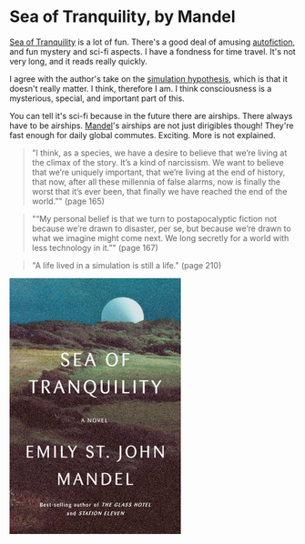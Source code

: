 # Sea of Tranquility, by Mandel

[Sea of Tranquility][] is a lot of fun. There's a good deal of amusing
[autofiction][], and fun mystery and sci-fi aspects. I have a fondness
for time travel. It's not very long, and it reads really quickly.

[Sea of Tranquility]: https://en.wikipedia.org/wiki/Sea_of_Tranquility_(novel) "Sea of Tranquility (novel)"
[autofiction]: https://en.wikipedia.org/wiki/Autofiction


I agree with the author's take on the [simulation hypothesis][], which
is that it doesn't really matter. I think, therefore I am. I think
consciousness is a mysterious, special, and important part of this.

[simulation hypothesis]: https://en.wikipedia.org/wiki/Simulation_hypothesis


You can tell it's sci-fi because in the future there are airships.
There always have to be airships. [Mandel][]'s airships are not just
dirigibles though! They're fast enough for daily global commutes.
Exciting. More is not explained.

[Mandel]: https://en.wikipedia.org/wiki/Emily_St._John_Mandel "Emily St. John Mandel"


> "I think, as a species, we have a desire to believe that we’re
> living at the climax of the story. It’s a kind of narcissism. We
> want to believe that we’re uniquely important, that we’re living at
> the end of history, that now, after all these millennia of false
> alarms, now is finally the worst that it’s ever been, that finally
> we have reached the end of the world.”" (page 165)

> "“My personal belief is that we turn to postapocalyptic fiction not
> because we’re drawn to disaster, per se, but because we’re drawn to
> what we imagine might come next. We long secretly for a world with
> less technology in it.”" (page 167)

> "A life lived in a simulation is still a life." (page 210)


![cover](cover.jpg)
